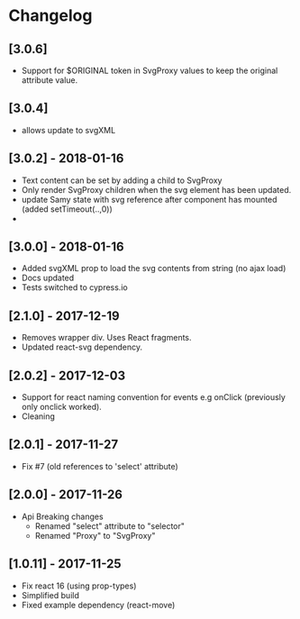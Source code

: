# Changelog


## [3.0.6]

- Support for $ORIGINAL token in SvgProxy values to keep the original attribute value.

## [3.0.4]

- allows update to svgXML

## [3.0.2] - 2018-01-16

- Text content can be set by adding a child to SvgProxy
- Only render SvgProxy children when the svg element has been updated.
- update Samy state with svg reference after component has mounted (added setTimeout(..,0))
-  

## [3.0.0] - 2018-01-16

- Added svgXML prop to load the svg contents from string (no ajax load)
- Docs updated
- Tests switched to cypress.io


## [2.1.0] - 2017-12-19

- Removes wrapper div. Uses React fragments.
- Updated react-svg dependency.

## [2.0.2] - 2017-12-03

- Support for react naming convention for events e.g onClick (previously only onclick worked).
- Cleaning

## [2.0.1] - 2017-11-27

- Fix #7 (old references to 'select' attribute)

## [2.0.0] - 2017-11-26

- Api Breaking changes
  - Renamed "select" attribute to "selector"
  - Renamed "Proxy" to "SvgProxy"

## [1.0.11] - 2017-11-25

- Fix react 16 (using prop-types)
- Simplified build
- Fixed example dependency (react-move)